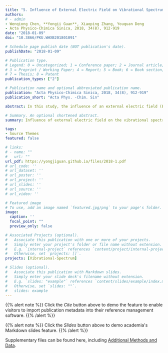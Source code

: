 ```yaml
---
title: "5. Influence of External Electric Field on Vibrational Spectrum of Imidazolium-Based Ionic Liquids Probed by Molecular Dynamics Simulation (Times cited = 4)"
authors:
# - admin
- Wenqiong Chen, **Yongii Guan**, Xiaoping Zhang, Youquan Deng
- Acta Physico-Chimica Sinica, 2018, 34(8), 912-919
date: "2018-01-09"
doi: "10.3866/PKU.WHXB201801091"

# Schedule page publish date (NOT publication's date).
publishDate: "2018-01-09"

# Publication type.
# Legend: 0 = Uncategorized; 1 = Conference paper; 2 = Journal article;
# 3 = Preprint / Working Paper; 4 = Report; 5 = Book; 6 = Book section;
# 7 = Thesis; 8 = Patent
publication_types: ["2"]

# Publication name and optional abbreviated publication name.
publication: "Acta Physico-Chimica Sinica, 2018, 34(8), 912-919"
publication_short: "Acta Phys. -Chim. Sin"

abstract: In this study, the influence of an external electric field (EEF) on the vibrational spectra of an imidazolium-based ionic liquid, 1-ethyl-3methylimidazolium hexfluorophosphate (EMIMPF$_{6}$), in the wavenumber range from 0 to 4000 cm$_{-1}$ was probed by molecular dynamics (MD) simulation at 350 K. The results showed that the experimentally obtained spectrum could be reproduced by the calculated vibrational bands (VBs) in the wavenumber range from 400 to 4000 cm$_{-1}$ using MD simulation without any EEF. When the EEF applied increased from 0 to 9 V·nm$_{-1}$, the VB intensities at 50.0 and 199.8 cm$_{-1}$ increased continuously and then tended to be saturated, while the VB intensities from 400 to 4000 cm$_{-1}$ decrease and eventually disappear. Moreover, the VB at 50.0 cm$_{-1}$ was red-shifted to ~16.7 cm$_{-1}$ and then increased to 33.3 cm$_{-1}$ as the EEF was increased from 0 to 2 and then to 3 V·nm$_{-1}$ and higher. The VB at 3396.6 cm$_{-1}$ was redshifted to ~16.7 cm$_{-1}$ and then increased to 33.3 cm$_{-1}$ as the EEF was increased from 0 to 3 and then to 4 V·nm$_{-1}$ and higher; however, the position of other VBs from 0 to 4000 cm$_{-1}$ remain almost unchanged. Based on further analysis of the simulation results and previously reported studies, for the VB at 50.0 cm$_{-1}$, the increasing EEF enhances the polarity between cations and anions; thus, the difference in dipole moment between the cations and the anions increases, which continually increases the VB intensity until saturation is reached. For the VB at 199.8 cm$_{-1}$, the increasing EEF intensifies the twisting of the ethyl chain, which enhances the VB intensity until saturation. For the other VBs from 400 to 4000 cm$_{-1}$, the increasing EEF makes the orientation of the cations and anions in EMIMPF$_{6}$ more consistent; thus, it can be conjectured that such consistent orientation may weaken the VB intensities and can even make them disappear. The redshift of VB at 50.0 cm$_{-1}$ may occur because the EEF breaks the distribution of the electrostatic field inside EMIMPF$_{6}$ and then weakens the interactions between cations and anions. The redshift of VB at 3396.6 cm$_{-1}$ may be attributed to the EEF weakening the stretching vibration of the hydrogen bonds formed between the N atoms and the acidic hydrogen atoms on the cationic imidazolium rings. The EEF does not change the positions of the other VBs because the inherent stretching, bending, and rocking vibration of functional groups are not affected by the EEF.

# Summary. An optional shortened abstract.
summary: Influence of external electric field on the vibrational spectra of EMIMPF$_{6}$ in range from 0 to 4000 cm$_{-1}$ is probed by molecular dynamics simulation at 350 K.

tags:
- Source Themes
featured: false

# links:
# - name: ""
#   url: ""
url_pdf: https://yongjiguan.github.io/files/2018-1.pdf
# url_code: ''
# url_dataset: ''
# url_poster: ''
# url_project: ''
# url_slides: ''
# url_source: ''
# url_video: ''

# Featured image
# To use, add an image named `featured.jpg/png` to your page's folder. 
image:
  caption: ''
  focal_point: ""
  preview_only: false

# Associated Projects (optional).
#   Associate this publication with one or more of your projects.
#   Simply enter your project's folder or file name without extension.
#   E.g. `internal-project` references `content/project/internal-project/index.md`.
#   Otherwise, set `projects: []`.
projects: [Vibrational-Spectrum]

# Slides (optional).
#   Associate this publication with Markdown slides.
#   Simply enter your slide deck's filename without extension.
#   E.g. `slides: "example"` references `content/slides/example/index.md`.
#   Otherwise, set `slides: ""`.
#   slides: example
---
```


{{% alert note %}}
Click the *Cite* button above to demo the feature to enable visitors to import publication metadata into their reference management software.
{{% /alert %}}

{{% alert note %}}
Click the *Slides* button above to demo academia's Markdown slides feature.
{{% /alert %}}

Supplementary files can be found here, including [Additional Methods and Data](http://www.whxb.pku.edu.cn/CN/10.3866/PKU.WHXB201801091).